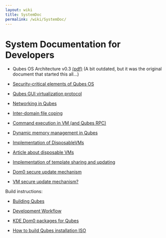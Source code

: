 ```yaml
---
layout: wiki
title: SystemDoc
permalink: /wiki/SystemDoc/
---
```


System Documentation for Developers
===================================

-   Qubes OS Architecture v0.3 [​(pdf)](http://www.qubes-os.org/files/doc/arch-spec-0.3.pdf) (A bit outdated, but it was the original document that started this all...)

-   [Security-critical elements of Qubes OS](/wiki/SecurityCriticalCode)

-   [Qubes GUI virtualization protocol](/wiki/GUIdocs)

-   [Networking in Qubes](/wiki/QubesNet)

-   [Inter-domain file coping](/wiki/Qfilecopy)

-   [Command execution in VM (and Qubes RPC)](/wiki/Qrexec)

-   [Dynamic memory management in Qubes](/wiki/Qmemman)

-   [Implementation of DisposableVMs](/wiki/DVMimpl)

-   [​Article about disposable VMs](http://theinvisiblethings.blogspot.com/2010/06/disposable-vms.html)

-   [Implementation of template sharing and updating](/wiki/TemplateImplementation)

-   [Dom0 secure update mechanism](/wiki/Dom0SecureUpdates)

-   [VM secure update mechanism?](/wiki/VMSecureUpdates)

Build instructions:

-   [Building Qubes](/wiki/QubesBuilder)

-   [Development Workflow](/wiki/DevelopmentWorkflow)

-   [KDE Dom0 packages for Qubes](/wiki/KdeDom0)

-   [How to build Qubes installation ISO](/wiki/InstallationIsoBuilding)


